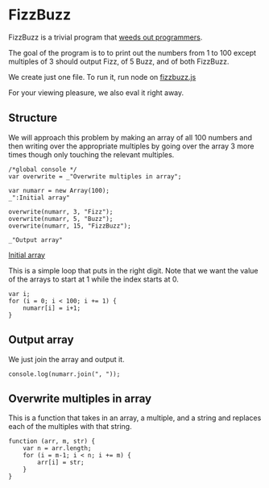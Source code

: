 # FizzBuzz

FizzBuzz is a trivial program that [weeds out programmers](http://www.codinghorror.com/blog/2007/02/why-cant-programmers-program.html).  

The goal of the program is to to print out the numbers from 1 to 100 except multiples of 3 should output Fizz, of 5 Buzz, and of both FizzBuzz. 

We create just one file. To run it, run node on [fizzbuzz.js](#structure "save:")

For your viewing pleasure, we also eval it right away. 

[](#structure ": | eval e('eval(text)')")

## Structure

We will approach this problem by making an array of all 100 numbers and then writing over the appropriate multiples by going over the array 3 more times though only touching the relevant multiples. 


    /*global console */
    var overwrite = _"Overwrite multiples in array";

    var numarr = new Array(100);
    _":Initial array"

    overwrite(numarr, 3, "Fizz");
    overwrite(numarr, 5, "Buzz");
    overwrite(numarr, 15, "FizzBuzz");

    _"Output array"


[Initial array]()

This is a simple loop that puts in the right digit. Note that we want the value of the arrays to start at 1 while the index starts at 0. 

    var i; 
    for (i = 0; i < 100; i += 1) {
        numarr[i] = i+1;
    }

## Output array

We just join the array and output it.

    console.log(numarr.join(", "));

## Overwrite multiples in array

This is a function that takes in an array, a multiple, and a string and replaces each of the multiples with that string. 

    function (arr, m, str) {
        var n = arr.length;
        for (i = m-1; i < n; i += m) {
            arr[i] = str;       
        }
    }

